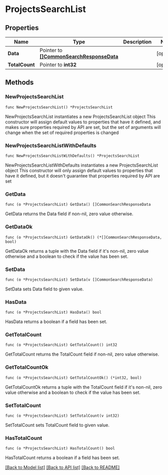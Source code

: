 # ProjectsSearchList

## Properties

Name | Type | Description | Notes
------------ | ------------- | ------------- | -------------
**Data** | Pointer to [**[]CommonSearchResponseData**](CommonSearchResponseData.md) |  | [optional] 
**TotalCount** | Pointer to **int32** |  | [optional] 

## Methods

### NewProjectsSearchList

`func NewProjectsSearchList() *ProjectsSearchList`

NewProjectsSearchList instantiates a new ProjectsSearchList object
This constructor will assign default values to properties that have it defined,
and makes sure properties required by API are set, but the set of arguments
will change when the set of required properties is changed

### NewProjectsSearchListWithDefaults

`func NewProjectsSearchListWithDefaults() *ProjectsSearchList`

NewProjectsSearchListWithDefaults instantiates a new ProjectsSearchList object
This constructor will only assign default values to properties that have it defined,
but it doesn't guarantee that properties required by API are set

### GetData

`func (o *ProjectsSearchList) GetData() []CommonSearchResponseData`

GetData returns the Data field if non-nil, zero value otherwise.

### GetDataOk

`func (o *ProjectsSearchList) GetDataOk() (*[]CommonSearchResponseData, bool)`

GetDataOk returns a tuple with the Data field if it's non-nil, zero value otherwise
and a boolean to check if the value has been set.

### SetData

`func (o *ProjectsSearchList) SetData(v []CommonSearchResponseData)`

SetData sets Data field to given value.

### HasData

`func (o *ProjectsSearchList) HasData() bool`

HasData returns a boolean if a field has been set.

### GetTotalCount

`func (o *ProjectsSearchList) GetTotalCount() int32`

GetTotalCount returns the TotalCount field if non-nil, zero value otherwise.

### GetTotalCountOk

`func (o *ProjectsSearchList) GetTotalCountOk() (*int32, bool)`

GetTotalCountOk returns a tuple with the TotalCount field if it's non-nil, zero value otherwise
and a boolean to check if the value has been set.

### SetTotalCount

`func (o *ProjectsSearchList) SetTotalCount(v int32)`

SetTotalCount sets TotalCount field to given value.

### HasTotalCount

`func (o *ProjectsSearchList) HasTotalCount() bool`

HasTotalCount returns a boolean if a field has been set.


[[Back to Model list]](../README.md#documentation-for-models) [[Back to API list]](../README.md#documentation-for-api-endpoints) [[Back to README]](../README.md)


